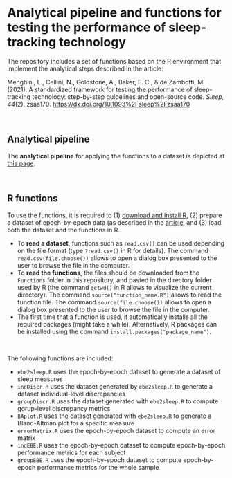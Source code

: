 # Analytical pipeline and functions for testing the performance of sleep-tracking technology

The repository includes a set of functions based on the R environment that implement the analytical steps described in the article:

Menghini, L., Cellini, N., Goldstone, A., Baker, F. C., & de Zambotti, M. (2021). A standardized framework for testing the performance of sleep-tracking technology: step-by-step guidelines and open-source code. *Sleep, 44*(2), zsaa170. https://dx.doi.org/10.1093%2Fsleep%2Fzsaa170

<br>

## Analytical pipeline
The **analytical pipeline** for applying the functions to a dataset is depicted at [this page](https://sri-human-sleep.github.io/sleep-trackers-performance/AnalyticalPipeline_v1.0.0.html).

<br>

## R functions
To use the functions, it is required to (1) [download and install R](https://cran.r-project.org/), (2) prepare a dataset of epoch-by-epoch data (as described in the [article](https://dx.doi.org/10.1093%2Fsleep%2Fzsaa170), and (3) load both the dataset and the functions in R.

- To **read a dataset**, functions such as `read.csv()` can be used depending on the file format (type `?read.csv()` in R for details). The command `read.csv(file.choose())` allows to open a dialog box presented to the user to browse the file in the computer.
- To **read the functions**, the files should be downloaded from the `Functions` folder in this repository, and pasted in the directory folder used by R (the command `getwd()` in R allows to visualize the current directory). The command `source("function_name.R")` allows to read the function file. The command `source(file.choose())` allows to open a dialog box presented to the user to browse the file in the computer.
- The first time that a function is used, it automatically installs all the required packages (might take a while). Alternatively, R packages can be installed using the command `install.packages("package_name")`.

<br>

The following functions are included:

- `ebe2sleep.R` uses the epoch-by-epoch dataset to generate a dataset of sleep measures
- `indDiscr.R` uses the dataset generated by `ebe2sleep.R` to generate a dataset individual-level discrepancies
- `groupDiscr.R` uses the dataset generated with `ebe2sleep.R` to compute gorup-level discrepancy metrics
- `BAplot.R` uses the dataset generated with `ebe2sleep.R` to generate a Bland-Altman plot for a specific measure
- `errorMatrix.R` uses the epoch-by-epoch dataset to compute an error matrix
- `indEBE.R` uses the epoch-by-epoch dataset to compute epoch-by-epoch performance metrics for each subject
- `groupEBE.R` uses the epoch-by-epoch dataset to compute epoch-by-epoch performance metrics for the whole sample
